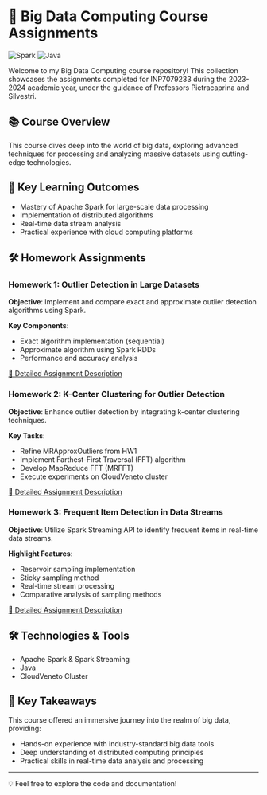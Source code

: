 # 🚀 Big Data Computing Course Assignments

![Spark](https://img.shields.io/badge/Apache_Spark-FFFFFF?style=for-the-badge&logo=apachespark&logoColor=#E35A16)
![Java](https://img.shields.io/badge/Java-ED8B00?style=for-the-badge&logo=java&logoColor=white)

Welcome to my Big Data Computing course repository! This collection showcases the assignments completed for INP7079233 during the 2023-2024 academic year, under the guidance of Professors Pietracaprina and Silvestri.

## 📚 Course Overview

This course dives deep into the world of big data, exploring advanced techniques for processing and analyzing massive datasets using cutting-edge technologies.

## 🧠 Key Learning Outcomes

- Mastery of Apache Spark for large-scale data processing
- Implementation of distributed algorithms
- Real-time data stream analysis
- Practical experience with cloud computing platforms

## 🛠️ Homework Assignments

### Homework 1: Outlier Detection in Large Datasets

**Objective**: Implement and compare exact and approximate outlier detection algorithms using Spark.

**Key Components**:
- Exact algorithm implementation (sequential)
- Approximate algorithm using Spark RDDs
- Performance and accuracy analysis

[🔗 Detailed Assignment Description](hw1_files/hw_descr/hw1_description.md)

### Homework 2: K-Center Clustering for Outlier Detection

**Objective**: Enhance outlier detection by integrating k-center clustering techniques.

**Key Tasks**:
- Refine MRApproxOutliers from HW1
- Implement Farthest-First Traversal (FFT) algorithm
- Develop MapReduce FFT (MRFFT)
- Execute experiments on CloudVeneto cluster

[🔗 Detailed Assignment Description](hw2_files/hw_descr/hw2_description.md)

### Homework 3: Frequent Item Detection in Data Streams

**Objective**: Utilize Spark Streaming API to identify frequent items in real-time data streams.

**Highlight Features**:
- Reservoir sampling implementation
- Sticky sampling method
- Real-time stream processing
- Comparative analysis of sampling methods

[🔗 Detailed Assignment Description](hw3_files/hw_descr/hw3_description.md)

## 🛠️ Technologies & Tools

- Apache Spark & Spark Streaming
- Java
- CloudVeneto Cluster

## 🌟 Key Takeaways

This course offered an immersive journey into the realm of big data, providing:
- Hands-on experience with industry-standard big data tools
- Deep understanding of distributed computing principles
- Practical skills in real-time data analysis and processing

---

💡 Feel free to explore the code and documentation!

